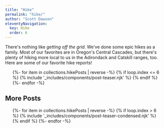 ```yaml
---
title: "Hike"
permalink: "hike/"
author: "Scott Dawson"
eleventyNavigation:
  key: Hike
  order: 6
---
```


<p class="page-hed">There's nothing like <em>getting off the grid</em>. We've done some epic hikes as a family. Most of our favorites are in Oregon's Central Cascades, but there's plenty of hiking more local to us in the Adirondack and Catskill ranges, too. Here are some of our favorite hike reports!</p>

<ul class="l-grid post-grid">
  {%- for item in collections.hikePosts | reverse  -%}
  {% if loop.index <= 6 %}
  {% include '_includes/components/post-teaser.njk' %}
  {% endif %}
  {%- endfor -%}
</ul>

<h2>More Posts</h2>

<ul class="post-list">
  {%- for item in collections.hikePosts | reverse  -%}
  {% if loop.index > 6 %}
  {% include '_includes/components/post-teaser-condensed.njk' %}
  {% endif %}
  {%- endfor -%}
</ul>